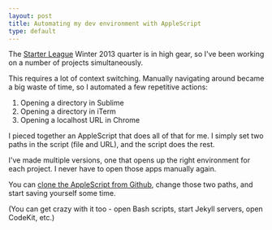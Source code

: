 ```yaml
---
layout: post
title: Automating my dev environment with AppleScript
type: default
---
```

The [Starter League](http://starterleague.com) Winter 2013 quarter is in high gear, so I've been working on a number of projects simultaneously.

This requires a lot of context switching. Manually navigating around became a big waste of time, so I automated a few repetitive actions:

1. Opening a directory in Sublime
1. Opening a directory in iTerm
1. Opening a localhost URL in Chrome

I pieced together an AppleScript that does all of that for me. I simply set two paths in the script (file and URL), and the script does the rest.

I've made multiple versions, one that opens up the right environment for each project. I never have to open those apps manually again.

You can [clone the AppleScript from Github](https://github.com/lateplate/dev-environment-automation-scripts/blob/master/open-dev-env.applescript), change those two paths, and start saving yourself some time.

(You can get crazy with it too - open Bash scripts, start Jekyll servers, open CodeKit, etc.)
